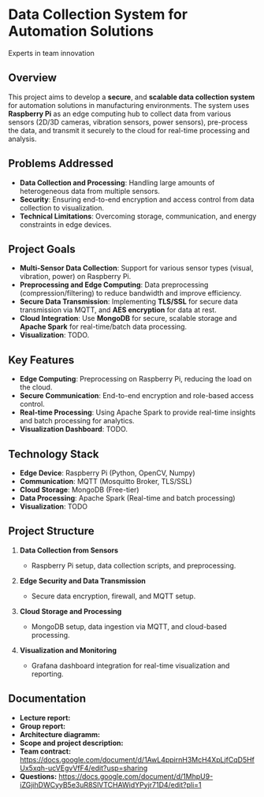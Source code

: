 # Data Collection System for Automation Solutions
Experts in team innovation

## Overview
This project aims to develop a **secure**, and **scalable data collection system** for automation solutions in manufacturing environments. The system uses **Raspberry Pi** as an edge computing hub to collect data from various sensors (2D/3D cameras, vibration sensors, power sensors), pre-process the data, and transmit it securely to the cloud for real-time processing and analysis.

## Problems Addressed
- **Data Collection and Processing**: Handling large amounts of heterogeneous data from multiple sensors.
- **Security**: Ensuring end-to-end encryption and access control from data collection to visualization.
- **Technical Limitations**: Overcoming storage, communication, and energy constraints in edge devices.

## Project Goals
- **Multi-Sensor Data Collection**: Support for various sensor types (visual, vibration, power) on Raspberry Pi.
- **Preprocessing and Edge Computing**: Data preprocessing (compression/filtering) to reduce bandwidth and improve efficiency.
- **Secure Data Transmission**: Implementing **TLS/SSL** for secure data transmission via MQTT, and **AES encryption** for data at rest.
- **Cloud Integration**: Use **MongoDB** for secure, scalable storage and **Apache Spark** for real-time/batch data processing.
- **Visualization**: TODO.

## Key Features
- **Edge Computing**: Preprocessing on Raspberry Pi, reducing the load on the cloud.
- **Secure Communication**: End-to-end encryption and role-based access control.
- **Real-time Processing**: Using Apache Spark to provide real-time insights and batch processing for analytics.
- **Visualization Dashboard**: TODO.

## Technology Stack
- **Edge Device**: Raspberry Pi (Python, OpenCV, Numpy)
- **Communication**: MQTT (Mosquitto Broker, TLS/SSL)
- **Cloud Storage**: MongoDB (Free-tier)
- **Data Processing**: Apache Spark (Real-time and batch processing)
- **Visualization**: TODO

## Project Structure
1. **Data Collection from Sensors**
   - Raspberry Pi setup, data collection scripts, and preprocessing.

2. **Edge Security and Data Transmission**
   - Secure data encryption, firewall, and MQTT setup.

3. **Cloud Storage and Processing**
   - MongoDB setup, data ingestion via MQTT, and cloud-based processing.

4. **Visualization and Monitoring**
   - Grafana dashboard integration for real-time visualization and reporting.

## Documentation
- **Lecture report:** 
- **Group report:**
- **Architecture diagramm:**
- **Scope and project description:**
- **Team contract:** https://docs.google.com/document/d/1AwL4ppirnH3McH4XpLjfCqD5HfUx5xqh-ucVEgvVfF4/edit?usp=sharing
- **Questions:** https://docs.google.com/document/d/1MhpU9-iZGjihDWCyyB5e3uR8SlVTCHAWidYPyjr71D4/edit?pli=1
